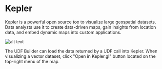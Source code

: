 # Kepler

[Kepler](https://kepler.gl/) is a powerful open source too to visualize large geospatial datasets. Data analysts use it to create data-driven maps, gain insights from location data, and embed dynamic maps into custom applications.

![alt text](https://fused-magic.s3.us-west-2.amazonaws.com/docs_assets/gifs/kepler.gif)

The UDF Builder can load the data returned by a UDF call into Kepler. When visualizing a vector dataset, click "Open in Kepler.gl" button located on the top-right menu of the map.
